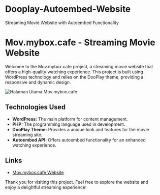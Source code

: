 # Dooplay-Autoembed-Website
Streaming Movie Website with Autoembed Functionality

# Mov.mybox.cafe - Streaming Movie Website

Welcome to the Mov.mybox.cafe project, a streaming movie website that offers a high-quality watching experience. This project is built using WordPress technology and relies on the DooPlay theme, providing a responsive and dynamic design.

![Halaman Utama Mov.mybox.cafe](https://mov.mybox.cafe/wp-content/themes/dooplay/assets/img/homemov.png)

## Technologies Used
- **WordPress:** The main platform for content management.
- **PHP:** The programming language used in development.
- **DooPlay Theme:** Provides a unique look and features for the movie streaming site.
- **Autoembed API:** Offers autoembed functionality for an enhanced watching experience.

## Links
- [Mov.mybox.cafe Website](https://mov.mybox.cafe/)

Thank you for visiting this project. Feel free to explore the website and enjoy a delightful streaming experience!
